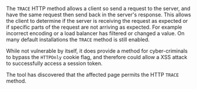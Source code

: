 The `TRACE` HTTP method allows a client so send a request to the
server, and have the same request then send back in the server's
response. This allows the client to determine if the server is
receiving the request as expected or if specific parts of the request
are not arriving as expected. For example incorrect encoding or a load
balancer has filtered or changed a value. On many default
installations the `TRACE` method is still enabled.

While not
vulnerable by itself, it does provide a method for cyber-criminals to
bypass the `HTTPOnly` cookie flag, and therefore could allow a XSS
attack to successfully access a session token.

The tool has discovered
that the affected page permits the HTTP `TRACE` method.